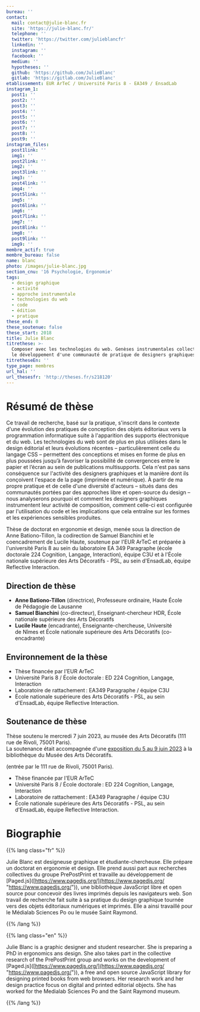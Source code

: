 ```yaml
---
bureau: ''
contact:
  mail: contact@julie-blanc.fr
  site: 'https://julie-blanc.fr/'
  telephone: ''
  twitter: 'https://twitter.com/julieblancfr'
  linkedin: ''
  instagram: ''
  facebook: ''
  medium: ''
  hypotheses: ''
  github: 'https://github.com/JulieBlanc'
  gitlab: 'https://gitlab.com/JulieBlanc'
etablissement: EUR ArTeC / Université Paris 8 - EA349 / EnsadLab
instagram_1:
  post1: ''
  post2: ''
  post3: ''
  post4: ''
  post5: ''
  post6: ''
  post7: ''
  post8: ''
  post9: ''
instagram_files:
  post1link: ''
  img1: ''
  post2link: ''
  img2: ''
  post3link: ''
  img3: ''
  post4link: ''
  img4: ''
  post5link: ''
  img5: ''
  post6link: ''
  img6: ''
  post7link: ''
  img7: ''
  post8link: ''
  img8: ''
  post9link: ''
  img9: ''
membre_actif: true
membre_bureau: false
name: blanc
photo: /images/julie-blanc.jpg
section_cnu: '16 Psychologie, Ergonomie'
tags:
  - design graphique
  - activité
  - approche instrumentale
  - technologies du web
  - code
  - édition
  - pratique
these_end: 0
these_soutenue: false
these_start: 2018
title: Julie Blanc
titrethese: >-
  Composer avec les technologies du web. Genèses instrumentales collectives pour
  le développement d'une communauté de pratique de designers graphiques
titretheseEn: ''
type_page: membres
url_hal: ''
url_thesesfr: 'http://theses.fr/s218120'
---
```


# Résumé de thèse

Ce travail de recherche, basé sur la pratique, s'inscrit dans le contexte d'une évolution des pratiques de conception des objets éditoriaux vers la programmation informatique suite à l'apparition des supports électronique et du web. Les technologies du web sont de plus en plus utilisées dans le design éditorial et leurs évolutions récentes – particulièrement celle du langage CSS – permettent des conceptions et mises en forme de plus en plus poussées jusqu’à favoriser la possibilité de convergences entre le papier et l’écran au sein de publications multisupports. Cela n'est pas sans conséquence sur l'activité des designers graphiques et la manière dont ils conçoivent l'espace de la page (imprimée et numérique). À partir de ma propre pratique et de celle d'une diversité d'acteurs – situés dans des communautés portées par des approches libre et open-source du design – nous analyserons pourquoi et comment les designers graphiques instrumentent leur activité de composition, comment celle-ci est configurée par l'utilisation du code et les implications que cela entraîne sur les formes et les expériences sensibles produites.

Thèse de doctorat en ergonomie et design, menée sous la direction de Anne Bationo-Tillon, la codirection de Samuel Bianchini et le coencadrement de Lucile Haute, soutenue par l'EUR ArTeC et préparée à l'université Paris 8 au sein du laboratoire EA 349 Paragraphe (école doctorale 224 Cognition, Langage, Interaction), équipe C3U et à l'École nationale supérieure des Arts Décoratifs - PSL, au sein d'EnsadLab, équipe Reflective Interaction.

## Direction de thèse

* **Anne Bationo-Tillon** (directrice), Professeure ordinaire, Haute École de Pédagogie de Lausanne
* **Samuel Bianchini** (co-directeur), Enseignant-chercheur HDR, École nationale supérieure des Arts Décoratifs
* **Lucile Haute** (encadrante), Enseignante-chercheuse, Université de Nîmes et École nationale supérieure des Arts Décoratifs (co-encadrante)

## Environnement de la thèse

* Thèse financée par l'EUR ArTeC
* Université Paris 8 / École doctorale : ED 224 Cognition, Langage, Interaction
* Laboratoire de rattachement : EA349 Paragraphe / équipe C3U
* École nationale supérieure des Arts Décoratifs - PSL, au sein d'EnsadLab, équipe Reflective Interaction.

## Soutenance de thèse

Thèse soutenu le mercredi 7 juin 2023, au musée des Arts Décoratifs (111 rue de Rivoli, 75001 Paris).\
La soutenance était accompagnée d'une [exposition du 5 au 9 juin 2023](https://phd.julie-blanc.fr/expo.html) à la bibliothèque du Musée des Arts Décoratifs.

(entrée par le 111 rue de Rivoli, 75001 Paris).

* Thèse financée par l'EUR ArTeC
* Université Paris 8 / École doctorale : ED 224 Cognition, Langage, Interaction
* Laboratoire de rattachement : EA349 Paragraphe / équipe C3U
* École nationale supérieure des Arts Décoratifs - PSL, au sein d'EnsadLab, équipe Reflective Interaction.

# Biographie

{{% lang class="fr" %}}

Julie Blanc est designeuse graphique et étudiante-chercheuse. Elle prépare un doctorat en ergonomie et design. Elle prend aussi part aux recherches collectives du groupe PrePostPrint et travaille au développement de \[Paged.js]\([https://www.pagedjs.org/](https://www.pagedjs.org/ "https://www.pagedjs.org/")), une bibliothèque JavaScript libre et open source pour concevoir des livres imprimés depuis les navigateurs web. Son travail de recherche fait suite à sa pratique du design graphique tournée vers des objets éditoriaux numériques et imprimés. Elle a ainsi travaillé pour le Médialab Sciences Po ou le musée Saint Raymond.

{{% /lang %}}

{{% lang class="en" %}}

Julie Blanc is a graphic designer and student researcher. She is preparing a PhD in ergonomics ans design. She also takes part in the collective research of the PrePostPrint group and works on the development of  \[Paged.js]\([https://www.pagedjs.org/](https://www.pagedjs.org/ "https://www.pagedjs.org/")), a free and open source JavaScript library for designing printed books from web browsers. Her research work and her design practice focus on digital and printed editorial objects. She has worked for the Medialab Sciences Po and the Saint Raymond museum.

{{% /lang %}}
